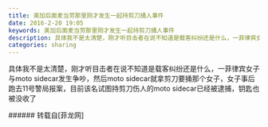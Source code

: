 ```yaml
---
title: 美加后面麦当劳那里刚才发生一起持剪刀捅人事件
date: 2016-2-20 19:05
keywords: 美加后面麦当劳那里刚才发生一起持剪刀捅人事件
description: 具体我不是太清楚，刚才听目击者在说不知道是载客纠纷还是什么，一菲律宾女子与moto sidecar发生争吵，然后moto sidecar就拿剪刀要捅那个女子，女子事后跑去11号警局报案，目前该名试图持剪刀伤人的moto sidecar已经被逮捕，钥匙也被没收了
categories: sharing
---
```

<td class="t_f" id="postmessage_287345">

具体我不是太清楚，刚才听目击者在说不知道是载客纠纷还是什么，一菲律宾女子与moto sidecar发生争吵，然后moto sidecar就拿剪刀要捅那个女子，女子事后跑去11号警局报案，目前该名试图持剪刀伤人的moto sidecar已经被逮捕，钥匙也被没收了<br/>
</td>
###### 转载自[菲龙网]